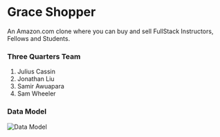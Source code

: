 # Grace Shopper

An Amazon.com clone where you can buy and sell FullStack Instructors, Fellows and Students.

### Three Quarters Team

1. Julius Cassin
2. Jonathan Liu
3. Samir Awuapara
4. Sam Wheeler


### Data Model
![Data Model](/docs/Grace-Shopper%20Data%20Model.png?raw=true "Data Model")